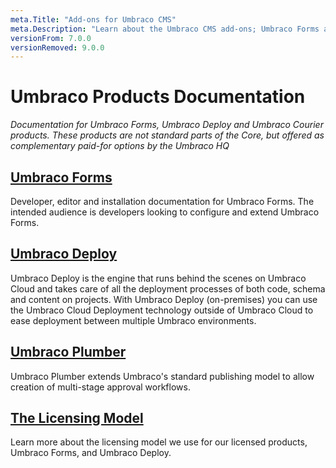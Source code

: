 ```yaml
---
meta.Title: "Add-ons for Umbraco CMS"
meta.Description: "Learn about the Umbraco CMS add-ons; Umbraco Forms and Umbraco Courier. How to install them, what they do and how to extend functionality."
versionFrom: 7.0.0
versionRemoved: 9.0.0
---
```


# Umbraco Products Documentation

_Documentation for Umbraco Forms, Umbraco Deploy and Umbraco Courier products. These products are not standard parts of the Core, but
offered as complementary paid-for options by the Umbraco HQ_

## [Umbraco Forms](UmbracoForms/index.md)

Developer, editor and installation documentation for Umbraco Forms. The intended audience is developers looking to configure and extend
Umbraco Forms.

## [Umbraco Deploy](Umbraco-Deploy/index.md)

Umbraco Deploy is the engine that runs behind the scenes on Umbraco Cloud and takes care of all the deployment processes of both code, schema and content on projects.
With Umbraco Deploy (on-premises) you can use the Umbraco Cloud Deployment technology outside of Umbraco Cloud to ease deployment between multiple Umbraco environments.

## [Umbraco Plumber](Umbraco-Plumber/index.md)

Umbraco Plumber extends Umbraco's standard publishing model to allow creation of multi-stage approval workflows.

## [The Licensing Model](The-Licensing-model)

Learn more about the licensing model we use for our licensed products, Umbraco Forms, and Umbraco Deploy.
